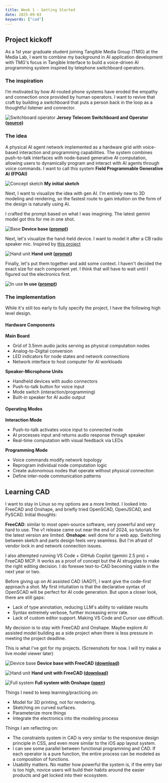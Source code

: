 ```yaml
---
title: Week 1 - Getting Started
date: 2025-09-03
keywords: ["cad"]
---
```


## Project kickoff

As a 1st year graduate student joining Tangible Media Group (TMG) at the Media Lab, I want to combine my background in AI application development with TMG's focus in Tangible Interface to build a voice-driven AI programming system inspired by telephone switchboard operators.

### The inspiration

I’m motivated by how AI-routed phone systems have eroded the empathy and connection once provided by human operators. I want to revive that craft by building a switchboard that puts a person back in the loop as a thoughtful listener and connector.

![Switchboard operator](./media/switchboard.webp)
**Jersey Telecom Switchboard and Operator ([source](https://commons.wikimedia.org/wiki/File:Jersey_Telecom_switchboard_and_operator.jpg))**

### The idea

A physical AI agent network implemented as a hardware grid with voice-based interaction and programming capabilities. The system combines push-to-talk interfaces with node-based generative AI computation, allowing users to dynamically program and interact with AI agents through voice commands. I want to call this system **Field Programmable Generative AI (FPGAI)**

![Concept sketch](./media//concept-sketch.webp)
**My initial sketch**

Next, I want to visualize the idea with gen AI. I'm entirely new to 3D modeling and rendering, so the fastest route to gain intuition on the form of the design is naturally using AI.

I crafted the prompt based on what I was imagining. The latest gemini model got this for me in one shot.

![Base](./media/ai-rendered-base.webp)
**Device base ([prompt](./media/ai-rendered-base.txt))**

Next, let's visualize the hand-held device. I want to model it after a CB radio speaker mic. Inspired by [this project](https://x.com/gvy_dvpont/status/1866217836537848144)

![Hand unit](./media/ai-rendered-hand-unit.webp)
**Hand unit ([prompt](./media/ai-rendered-hand-unit.txt))**

Finally, let's put them together and add some context. I haven't decided the exact size for each component yet. I think that will have to wait until I figured out the electronics first.

![In use](./media/ai-rendered-in-use.webp)
**In use ([prompt](./media/ai-rendered-in-use.txt))**

### The implementation

While it's still too early to fully specify the project, I have the following high level design.

#### Hardware Components

**Main Board**

- Grid of 3.5mm audio jacks serving as physical computation nodes
- Analog-to-Digital conversion
- LED indicators for node states and network connections
- Network interface to host computer for AI workloads

**Speaker-Microphone Units**

- Handheld devices with audio connectors
- Push-to-talk button for voice input
- Mode switch (interaction/programming)
- Built-in speaker for AI audio output

#### Operating Modes

**Interaction Mode**

- Push-to-talk activates voice input to connected node
- AI processes input and returns audio response through speaker
- Real-time computation with visual feedback via LEDs

**Programming Mode**

- Voice commands modify network topology
- Reprogram individual node computation logic
- Create autonomous nodes that operate without physical connection
- Define inter-node communication patterns

## Learning CAD

I want to stay in Linux so my options are a more limited. I looked into FreeCAD and Onshape, and briefly tried OpenSCAD, OpenJSCAD, and PySCAD. Initial thoughts:

**FreeCAD**: similar to most open-source software, very powerful and very hard to use. The v1 release came out near the end of 2024, so tutorials for the latest version are limited.
**Onshape**: well done for a web app. Switching between sketch and parts design feels very seamless. But I'm afraid of vendor lock in and network connection issues.

I also attempted running VS Code + GitHub Copilot (gemini 2.5 pro) + FreeCAD MCP. It works as a proof of concept but the AI struggles to make the right editing decision. I do foresee text-to-CAD becoming viable in the next year or two.

Before giving up on AI assisted CAD (AAD?), I want give the code-first approach a shot. My first intuitation is that the declarative syntax of OpenSCAD will be perfect for AI code generation. But upon a closer look, there are still gaps:

- Lack of type annotation, reducing LLM's ability to validate results
- Syntax extremely verbose, further increasing error rate.
- Lack of custom editor support. Making VS Code and Cursor use difficult.

My decision is to stay with FreeCAD and Onshape. Maybe explore AI assisted model building as a side project when there is less pressure in meeting the project deadline.

This is what I've got for my projects. (Screenshots for now. I will try make a live model viewer later)

![Device base](./media/base-freecad.webp)
**Device base with FreeCAD ([download](./models/main-body.FCStd))**

![Hand unit](./media/hand-unit-freecad.webp)
**Hand unit with FreeCAD ([download](./models//speaker-mic.FCStd))**

![Full system](./media/combined-model-onshape.webp)
**Full system with Onshape ([open](https://cad.onshape.com/documents/bddad7cfe9b09bef3d1d02f7/w/3baf1737dbef89e860311d27/e/d8d33703d33fee5812349d75?renderMode=0&uiState=68c37782a3e4c108139d5805))**

Things I need to keep learning/practicing on:

- Model for 3D printing, not for rendering.
- Sketching on curved surfaces.
- Parameterize more things
- Integrate the electronics into the modeling process

Things I am reflecting on:

- The constraints system in CAD is very similar to the responsive design principle in CSS, and even more similar to the iOS app layout system.
- I can see some parallel between functional programming and CAD. If each operator is a pure function, the entire process can be modeled as a composition of functions.
- Usability matters. No matter how powerful the system is, if the entry bar is too high, novice users will build their habits around the easier products and get locked into their ecosystem.
